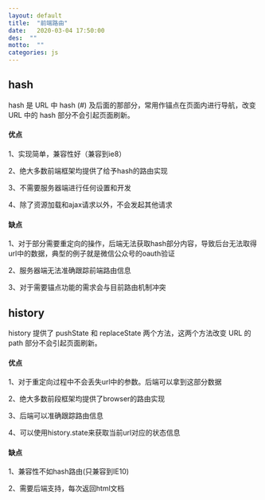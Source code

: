 ```yaml
---
layout: default
title:  "前端路由"
date:   2020-03-04 17:50:00
des:  ""
motto:  ""
categories: js
---
```


## hash
hash 是 URL 中 hash (#) 及后面的那部分，常用作锚点在页面内进行导航，改变 URL 中的 hash 部分不会引起页面刷新。

#### 优点
1、实现简单，兼容性好（兼容到ie8）

2、绝大多数前端框架均提供了给予hash的路由实现

3、不需要服务器端进行任何设置和开发

4、除了资源加载和ajax请求以外，不会发起其他请求

#### 缺点
1、对于部分需要重定向的操作，后端无法获取hash部分内容，导致后台无法取得url中的数据，典型的例子就是微信公众号的oauth验证

2、服务器端无法准确跟踪前端路由信息

3、对于需要锚点功能的需求会与目前路由机制冲突

## history
history 提供了 pushState 和 replaceState 两个方法，这两个方法改变 URL 的 path 部分不会引起页面刷新。

#### 优点
1、对于重定向过程中不会丢失url中的参数。后端可以拿到这部分数据

2、绝大多数前段框架均提供了browser的路由实现

3、后端可以准确跟踪路由信息

4、可以使用history.state来获取当前url对应的状态信息

#### 缺点
1、兼容性不如hash路由(只兼容到IE10)

2、需要后端支持，每次返回html文档

